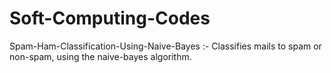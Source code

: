 # Soft-Computing-Codes
Spam-Ham-Classification-Using-Naive-Bayes :- Classifies mails to spam or non-spam, using the naive-bayes algorithm.
